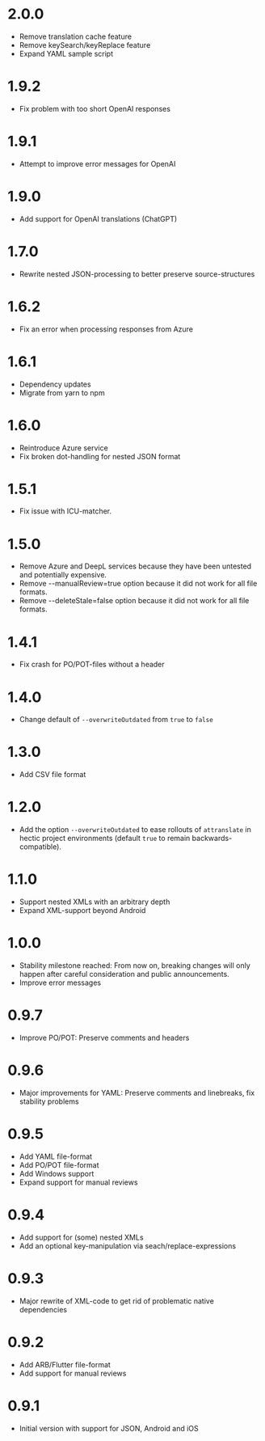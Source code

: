 # 2.0.0

- Remove translation cache feature
- Remove keySearch/keyReplace feature
- Expand YAML sample script

# 1.9.2

- Fix problem with too short OpenAI responses

# 1.9.1

- Attempt to improve error messages for OpenAI

# 1.9.0

- Add support for OpenAI translations (ChatGPT)

# 1.7.0

- Rewrite nested JSON-processing to better preserve source-structures

# 1.6.2

- Fix an error when processing responses from Azure

# 1.6.1

- Dependency updates
- Migrate from yarn to npm

# 1.6.0

- Reintroduce Azure service
- Fix broken dot-handling for nested JSON format

# 1.5.1

- Fix issue with ICU-matcher.

# 1.5.0

- Remove Azure and DeepL services because they have been untested and potentially expensive.
- Remove --manualReview=true option because it did not work for all file formats.
- Remove --deleteStale=false option because it did not work for all file formats.

# 1.4.1

- Fix crash for PO/POT-files without a header

# 1.4.0

- Change default of `--overwriteOutdated` from `true` to `false`

# 1.3.0

- Add CSV file format

# 1.2.0

- Add the option `--overwriteOutdated` to ease rollouts of `attranslate` in hectic project environments (default `true` to remain backwards-compatible).

# 1.1.0

- Support nested XMLs with an arbitrary depth
- Expand XML-support beyond Android

# 1.0.0

- Stability milestone reached: From now on, breaking changes will only happen after careful consideration and public announcements.
- Improve error messages

# 0.9.7

- Improve PO/POT: Preserve comments and headers

# 0.9.6

- Major improvements for YAML: Preserve comments and linebreaks, fix stability problems

# 0.9.5

- Add YAML file-format
- Add PO/POT file-format
- Add Windows support
- Expand support for manual reviews

# 0.9.4

- Add support for (some) nested XMLs
- Add an optional key-manipulation via seach/replace-expressions

# 0.9.3

- Major rewrite of XML-code to get rid of problematic native dependencies

# 0.9.2

- Add ARB/Flutter file-format
- Add support for manual reviews

# 0.9.1

- Initial version with support for JSON, Android and iOS
